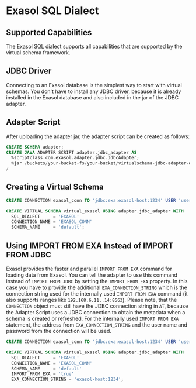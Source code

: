 # Exasol SQL Dialect

## Supported Capabilities

The Exasol SQL dialect supports all capabilities that are supported by the virtual schema framework.

## JDBC Driver

Connecting to an Exasol database is the simplest way to start with virtual schemas.
You don't have to install any JDBC driver, because it is already installed in the Exasol database and also included in the jar of the JDBC adapter.

## Adapter Script

After uploading the adapter jar, the adapter script can be created as follows:

```sql
CREATE SCHEMA adapter;
CREATE JAVA ADAPTER SCRIPT adapter.jdbc_adapter AS
  %scriptclass com.exasol.adapter.jdbc.JdbcAdapter;
  %jar /buckets/your-bucket-fs/your-bucket/virtualschema-jdbc-adapter-dist-1.2.0.jar;
/
```

## Creating a Virtual Schema

```sql
CREATE CONNECTION exasol_conn TO 'jdbc:exa:exasol-host:1234' USER 'user' IDENTIFIED BY 'pwd';

CREATE VIRTUAL SCHEMA virtual_exasol USING adapter.jdbc_adapter WITH
  SQL_DIALECT     = 'EXASOL'
  CONNECTION_NAME = 'EXASOL_CONN'
  SCHEMA_NAME     = 'default';
```

## Using IMPORT FROM EXA Instead of IMPORT FROM JDBC

Exasol provides the faster and parallel `IMPORT FROM EXA` command for loading data from Exasol. You can tell the adapter to use this command instead of `IMPORT FROM JDBC` by setting the `IMPORT_FROM_EXA` property. In this case you have to provide the additional `EXA_CONNECTION_STRING` which is the connection string used for the internally used `IMPORT FROM EXA` command (it also supports ranges like `192.168.6.11..14:8563`). Please note, that the `CONNECTION` object must still have the JDBC connection string in `AT`, because the Adapter Script uses a JDBC connection to obtain the metadata when a schema is created or refreshed. For the internally used `IMPORT FROM EXA` statement, the address from `EXA_CONNECTION_STRING` and the user name and password from the connection will be used.

```sql
CREATE CONNECTION exasol_conn TO 'jdbc:exa:exasol-host:1234' USER 'user' IDENTIFIED BY 'pwd';

CREATE VIRTUAL SCHEMA virtual_exasol USING adapter.jdbc_adapter WITH
  SQL_DIALECT     = 'EXASOL'
  CONNECTION_NAME = 'EXASOL_CONN'
  SCHEMA_NAME     = 'default'
  IMPORT_FROM_EXA = 'true'
  EXA_CONNECTION_STRING = 'exasol-host:1234';
```